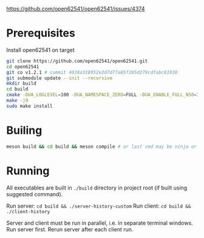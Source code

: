 https://github.com/open62541/open62541/issues/4374

# Prerequisites

Install open62541 on target

```bash
git clone https://github.com/open62541/open62541.git
cd open62541
git co v1.2.1 # commit 4038a318952e3d7d77a85f205d279cdfabc81930
git submodule update --init --recursive 
mkdir build 
cd build
cmake -DUA_LOGLEVEL=100 -DUA_NAMESPACE_ZERO=FULL -DUA_ENABLE_FULL_NS0=1 -DUA_DEBUG=1 -DUA_ENABLE_HISTORIZING=ON ..
make -j9
sudo make install
```

# Builing

```bash
meson build && cd build && meson compile # or last cmd may be ninja or make or whatever is used
```

# Running

All executables are built in `./build` directory in project root (if built using suggested command).

Run server: `cd build && ./server-history-custom`
Run client: `cd build && ./client-history`

Server and client must be run in parallel, i.e. in separate terminal windows. Run server first. Rerun server after each client run.
